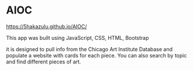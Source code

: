 # AIOC
https://5hakazulu.github.io/AIOC/

This app was built using JavaScript, CSS, HTML, Bootstrap

it is designed to  pull info from the Chicago Art Institute Database and populate a website with cards for each piece. You can also search by topic and find different pieces of art.
